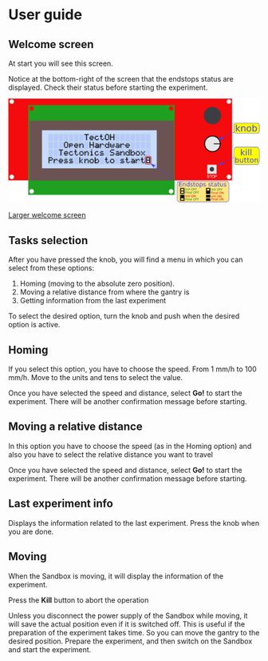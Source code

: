 # User guide


## Welcome screen

At start you will see this screen.

Notice at the bottom-right of the screen that the endstops status are displayed. Check their status before starting the experiment.

![Welcome screen](./lcd_tectoh_p01_welcome_small.png)

[Larger welcome screen](./lcd_tectoh_p01_welcome.png)

## Tasks selection

After you have pressed the knob, you will find a menu in which you can select from these options:

1. Homing (moving to the absolute zero position).
2. Moving a relative distance from where the gantry is
3. Getting information from the last experiment

To select the desired option, turn the knob and push when the desired option is active.

## Homing

If you select this option, you have to choose the speed. From 1 mm/h to 100 mm/h.
Move to the units and tens to select the value.

Once you have selected the speed and distance, select **Go!** to start the experiment. There will be another confirmation message before starting.


## Moving a relative distance

In this option you have to choose the speed (as in the Homing option) and also you have to select the relative distance you want to travel

Once you have selected the speed and distance, select **Go!** to start the experiment. There will be another confirmation message before starting.

## Last experiment info

Displays the information related to the last experiment. Press the knob when you are done.

## Moving

When the Sandbox is moving, it will display the information of the experiment.

Press the **Kill** button to abort the operation

Unless you disconnect the power supply of the Sandbox while moving, it will save the actual position even if it is switched off. This is useful if the preparation of the experiment takes time. So you can move the gantry to the desired position. Prepare the experiment, and then switch on the Sandbox and start the experiment.

